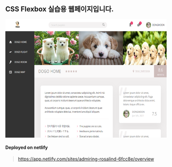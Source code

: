 ## CSS Flexbox 실습용 웹페이지입니다. 

<img src="img/doggohome.png"  width="700" height="370">

#### Deployed on netlify
> https://app.netlify.com/sites/admiring-rosalind-6fcc8e/overview
